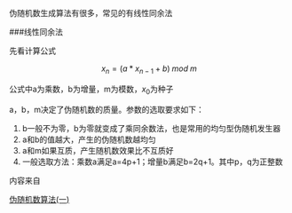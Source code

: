 伪随机数生成算法有很多，常见的有线性同余法

###线性同余法

先看计算公式

$$
x_n = (a*x_{n-1}+b)\;mod\;m
$$

公式中a为乘数，b为增量，m为模数，$x_0$为种子

a，b，m决定了伪随机数的质量。参数的选取要求如下：

1. b一般不为零，b为零就变成了乘同余数法，也是常用的均匀型伪随机发生器
2. a和b的值越大，产生的伪随机数越均匀
3. a和m如果互质，产生随机数效果比不互质好
4. 一般选取方法：乘数a满足a=4p+1；增量b满足b=2q+1。其中p，q为正整数

内容来自

[伪随机数算法(一)](http://www.cnblogs.com/forget406/p/5294143.html)